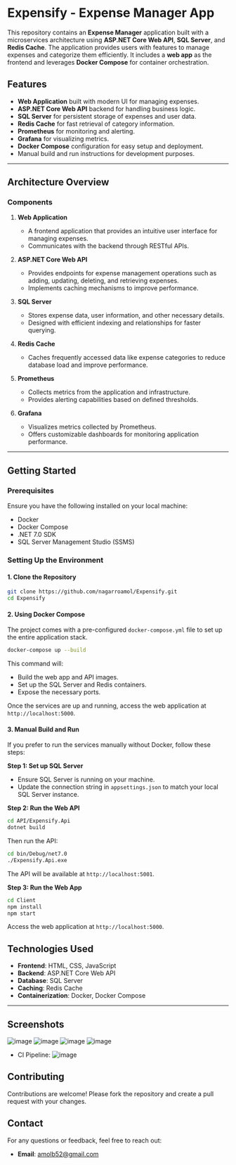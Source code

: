# Expensify - Expense Manager App


This repository contains an **Expense Manager** application built with a microservices architecture using **ASP.NET Core Web API**, **SQL Server**, and **Redis Cache**. The application provides users with features to manage expenses and categorize them efficiently. It includes a **web app** as the frontend and leverages **Docker Compose** for container orchestration.

## Features
- **Web Application** built with modern UI for managing expenses.
- **ASP.NET Core Web API** backend for handling business logic.
- **SQL Server** for persistent storage of expenses and user data.
- **Redis Cache** for fast retrieval of category information.
- **Prometheus** for monitoring and alerting.
- **Grafana** for visualizing metrics.
- **Docker Compose** configuration for easy setup and deployment.
- Manual build and run instructions for development purposes.

---

## Architecture Overview

### Components
1. **Web Application**
   - A frontend application that provides an intuitive user interface for managing expenses.
   - Communicates with the backend through RESTful APIs.

2. **ASP.NET Core Web API**
   - Provides endpoints for expense management operations such as adding, updating, deleting, and retrieving expenses.
   - Implements caching mechanisms to improve performance.

3. **SQL Server**
   - Stores expense data, user information, and other necessary details.
   - Designed with efficient indexing and relationships for faster querying.

4. **Redis Cache**
   - Caches frequently accessed data like expense categories to reduce database load and improve performance.

5. **Prometheus**
   - Collects metrics from the application and infrastructure.
   - Provides alerting capabilities based on defined thresholds.

6. **Grafana**
   - Visualizes metrics collected by Prometheus.
   - Offers customizable dashboards for monitoring application performance.

---

## Getting Started

### Prerequisites
Ensure you have the following installed on your local machine:
- Docker
- Docker Compose
- .NET 7.0 SDK
- SQL Server Management Studio (SSMS)
  
### Setting Up the Environment

#### 1. Clone the Repository
```bash
git clone https://github.com/nagarroamol/Expensify.git
cd Expensify
```

#### 2. Using Docker Compose
The project comes with a pre-configured `docker-compose.yml` file to set up the entire application stack.

```bash
docker-compose up --build
```
This command will:
- Build the web app and API images.
- Set up the SQL Server and Redis containers.
- Expose the necessary ports.

Once the services are up and running, access the web application at `http://localhost:5000`.

#### 3. Manual Build and Run
If you prefer to run the services manually without Docker, follow these steps:

**Step 1: Set up SQL Server**
- Ensure SQL Server is running on your machine.
- Update the connection string in `appsettings.json` to match your local SQL Server instance.

**Step 2: Run the Web API**
```bash
cd API/Expensify.Api
dotnet build
```
Then run the API:
```bash
cd bin/Debug/net7.0
./Expensify.Api.exe
```
The API will be available at `http://localhost:5001`.

**Step 3: Run the Web App**
```bash
cd Client
npm install
npm start
```
Access the web application at `http://localhost:5000`.

## Technologies Used
- **Frontend**: HTML, CSS, JavaScript
- **Backend**: ASP.NET Core Web API
- **Database**: SQL Server
- **Caching**: Redis Cache
- **Containerization**: Docker, Docker Compose

---

## Screenshots
![image](https://github.com/user-attachments/assets/652ef864-ce8e-4caf-81c8-6b043dc47faf)
![image](https://github.com/user-attachments/assets/83dbf53b-d858-4946-bcc8-2831fff61ba6)
![image](https://github.com/user-attachments/assets/af4b98cc-7415-4c93-8176-d9a6f221e6e3)
![image](https://github.com/user-attachments/assets/c3b6ff7b-f4c6-4397-b3f4-ae0865b7677b)

- CI Pipeline:
![image](https://github.com/user-attachments/assets/816bec40-7081-4981-bbe9-ce8bda7530f7)

## Contributing
Contributions are welcome! Please fork the repository and create a pull request with your changes.

## Contact
For any questions or feedback, feel free to reach out:
- **Email**: amolb52@gmail.com


